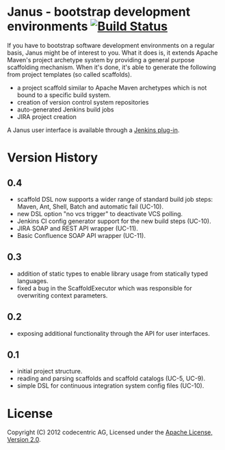 # Janus - bootstrap development environments [![Build Status](https://secure.travis-ci.org/bripkens/janus.png)](https://secure.travis-ci.org/#!/bripkens/janus)

If you have to bootstrap software development environments on a regular basis,
Janus might be of interest to you. What it does is, it extends Apache Maven's
project archetype system by providing a general purpose scaffolding
mechanism. When it's done, it's able to generate the following from
project templates (so called scaffolds).

 - a project scaffold similar to Apache Maven archetypes which is not bound to
   a specific build system.
 - creation of version control system repositories
 - auto-generated Jenkins build jobs
 - JIRA project creation

A Janus user interface is available through a [Jenkins plug-in](https://github.com/bripkens/janus-plugin).

# Version History

## 0.4

 - scaffold DSL now supports a wider range of standard build job steps:
   Maven, Ant, Shell, Batch and automatic fail (UC-10).
 - new DSL option "no vcs trigger" to deactivate VCS polling.
 - Jenkins CI config generator support for the new build steps (UC-10).
 - JIRA SOAP and REST API wrapper (UC-11).
 - Basic Confluence SOAP API wrapper (UC-11).


## 0.3

 - addition of static types to enable library usage from statically typed
   languages.
 - fixed a bug in the ScaffoldExecutor which was responsible for overwriting
   context parameters.

## 0.2

 - exposing additional functionality through the API for user interfaces.

## 0.1

 - initial project structure.
 - reading and parsing scaffolds and scaffold catalogs (UC-5, UC-9).
 - simple DSL for continuous integration system config files (UC-10).

# License

Copyright (C) 2012 codecentric AG, Licensed under the [Apache License, Version 2.0](http://www.apache.org/licenses/LICENSE-2.0).